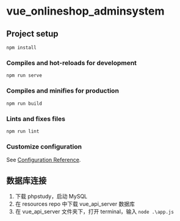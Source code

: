 # vue_onlineshop_adminsystem

## Project setup

```
npm install
```

### Compiles and hot-reloads for development

```
npm run serve
```

### Compiles and minifies for production

```
npm run build
```

### Lints and fixes files

```
npm run lint
```

### Customize configuration

See [Configuration Reference](https://cli.vuejs.org/config/).

## 数据库连接

1. 下载 phpstudy，启动 MySQL
2. 在 resources repo 中下载 vue_api_server 数据库
3. 在 vue_api_server 文件夹下，打开 terminal，输入 `node .\app.js`
